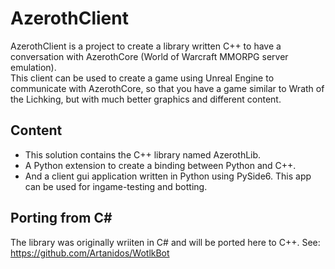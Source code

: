 # AzerothClient
AzerothClient is a project to create a library written C++ to have a conversation with AzerothCore (World of Warcraft MMORPG server emulation).  
This client can be used to create a game using Unreal Engine to communicate with AzerothCore, so that you have a game similar to Wrath of the Lichking, but with much better graphics and different content.

## Content
- This solution contains the C++ library named AzerothLib.  
- A Python extension to create a binding between Python and C++.
- And a client gui application written in Python using PySide6. This app can be used for ingame-testing and botting.

## Porting from C#
The library was originally wriiten in C# and will be ported here to C++.
See: https://github.com/Artanidos/WotlkBot
